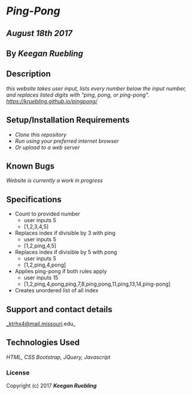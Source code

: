 # _Ping-Pong_

## _August 18th 2017_

## By _**Keegan Ruebling**_

## Description

_this website takes user input, lists every number below the input number, and replaces listed digits with "ping, pong, or ping-pong". <https://kruebling.github.io/pingpong/>_

## Setup/Installation Requirements

- _Clone this repository_
- _Run using your preferred internet browser_
- _Or upload to a web server_

## Known Bugs

_Website is currently a work in progress_

## Specifications

* Count to provided number
  * user inputs 5
  * [1,2,3,4,5]
* Replaces index if divisible by 3 with ping
  * user inputs 5
  * [1,2,ping,4,5]
* Replaces index if divisible by 5 with pong
  * user inputs 5
  * [1,2,ping,4,pong]
* Applies ping-pong if both rules apply
  * user inputs 15
  * [1,2,ping,4,pong,ping,7,8,ping,pong,11,ping,13,14,ping-pong]
* Creates unordered list of all index


## Support and contact details

_ktrhx4@mail.missouri.edu_

## Technologies Used

_HTML, CSS Bootstrap, JQuery, Javascript_

### License

Copyright (c) 2017 **_Keegan Ruebling_**
